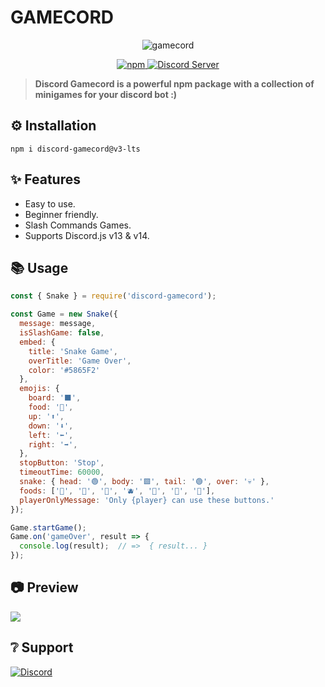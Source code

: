 # **GAMECORD**

<p align="center">
  <img src="https://cdn.discordapp.com/attachments/818900078077018162/1042159279597166682/banner.png" alt="gamecord" />
</p>

<p align="center">
  <a href="https://www.npmjs.com/package/discord-gamecord">
    <img src="https://img.shields.io/npm/dt/discord-gamecord?style=for-the-badge" alt="npm" />
  </a>

  <a href="https://discord.gg/invite/GaczkwfgV9">
    <img src="https://img.shields.io/discord/800631529351938089?color=5865F2&label=Aniket&style=for-the-badge" alt="Discord Server" />
  </a>
</p>

> **Discord Gamecord is a powerful npm package with a collection of minigames for your discord bot :)**


## **⚙️ Installation**
```
npm i discord-gamecord@v3-lts
```


## **✨ Features**

- Easy to use.
- Beginner friendly.
- Slash Commands Games.
- Supports Discord.js v13 & v14.


## **📚 Usage**
```js
const { Snake } = require('discord-gamecord');

const Game = new Snake({
  message: message,
  isSlashGame: false,
  embed: {
    title: 'Snake Game',
    overTitle: 'Game Over',
    color: '#5865F2'
  },
  emojis: {
    board: '⬛',
    food: '🍎',
    up: '⬆️', 
    down: '⬇️',
    left: '⬅️',
    right: '➡️',
  },
  stopButton: 'Stop',
  timeoutTime: 60000,
  snake: { head: '🟢', body: '🟩', tail: '🟢', over: '💀' },
  foods: ['🍎', '🍇', '🍊', '🫐', '🥕', '🥝', '🌽'],
  playerOnlyMessage: 'Only {player} can use these buttons.'
});

Game.startGame();
Game.on('gameOver', result => {
  console.log(result);  // =>  { result... }
});
```


## **📷 Preview**
<img src="https://cdn.discordapp.com/attachments/818900078077018162/1042159356780757072/Preview.png">

## **❔ Support**
<a href="https://discord.gg/invite/GaczkwfgV9"><img src="https://invidget.switchblade.xyz/GaczkwfgV9" alt="Discord"></a>

